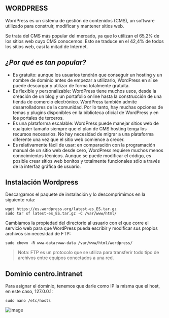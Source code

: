 ## WORDPRESS

WordPress es un sistema de gestión de contenidos (CMS), un software utilizado para construir, modificar y mantener sitios web.

Se trata del CMS más popular del mercado, ya que lo utilizan el 65,2% de los sitios web cuyo CMS conocemos. Esto se traduce en el 42,4% de todos los sitios web, casi la mitad de Internet.

## _¿Por qué es tan popular?_

- Es gratuito: aunque los usuarios tendrán que conseguir un hosting y un nombre de dominio antes de empezar a utilizarlo, WordPress en sí se puede descargar y utilizar de forma totalmente gratuita.
- Es flexible y personalizable: WordPress tiene muchos usos, desde la creación de un blog y un portafolio online hasta la construcción de una tienda de comercio electrónico. WordPress también admite desarrolladores de la comunidad. Por lo tanto, hay muchas opciones de temas y plugins disponibles en la biblioteca oficial de WordPress y en los portales de terceros.
- Es una plataforma escalable: WordPress puede manejar sitios web de cualquier tamaño siempre que el plan de CMS hosting tenga los recursos necesarios. No hay necesidad de migrar a una plataforma diferente una vez que el sitio web comience a crecer.
- Es relativamente fácil de usar: en comparación con la programación manual de un sitio web desde cero, WordPress requiere muchos menos conocimientos técnicos. Aunque se puede modificar el código, es posible crear sitios web bonitos y totalmente funcionales sólo a través de la interfaz gráfica de usuario.

## Instalación Wordpress
Descargamos el paquete de instalación y lo descomprimimos en la siguiente ruta:
```
wget https://es.wordpress.org/latest-es_ES.tar.gz
sudo tar xf latest-es_ES.tar.gz -C /var/www/html/
```
Cambiamos la propiedad del directorio al usuario con el que corre el servicio web para que WordPress pueda escribir y modificar sus propios archivos sin necesidad de FTP:
```
sudo chown -R www-data:www-data /var/www/html/wordpress/
```

> Nota: FTP es un protocolo que se utiliza para transferir todo tipo de archivos entre equipos conectados a una red.

## Dominio centro.intranet
Para asignar el dominio, tenemos que darle como IP la misma que el host, en este caso, 127.0.0.1:

```
sudo nano /etc/hosts
```
![image](https://user-images.githubusercontent.com/114391559/204745548-d7efd69e-f3fe-4f50-a9e7-a3a3ec4718ce.png)










